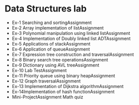 # Data Structures lab

* Ex-1 Searching and sortingAssignment
* Ex-2 Array implementation of listAssignment
* Ex-3 Polynomial manipulation using linked listAssignment
* Ex-4 Implementation of Doubly linked list ADTAssignment
* Ex-5 Applications of stackAssignment
* Ex-6 Application of queueAssignment
* Ex-7 Expression tree construction and traversalAssignment
* Ex-8 Binary search tree operationsAssignment
* Ex-9 Dictionary using AVL treeAssignment
* Ex-10 Lab TestAssignment
* Ex-11 Priority queue using binary heapAssignment
* Ex-12 Graph traversalAssignment
* Ex-13 Implementation of Dijkstra algorithmAssignment
* Ex-14Implementation of hash functionAssignment
* Mini-ProjectAssignment Math quiz
